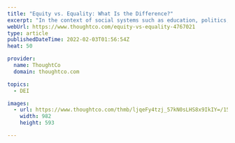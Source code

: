 ```yaml
---
title: "Equity vs. Equality: What Is the Difference?"
excerpt: "In the context of social systems such as education, politics, and government, the terms equity and equality have similar but slightly different meanings. Equality refers to scenarios in which all segments of society have the same levels of opportunity and support. Equity extends the concept of equality to include providing varying levels of support based on individual need or ability. "
webUrl: https://www.thoughtco.com/equity-vs-equality-4767021
type: article
publishedDateTime: 2022-02-03T01:56:54Z
heat: 50

provider:
  name: ThoughtCo
  domain: thoughtco.com

topics:
  - DEI

images:
  - url: https://www.thoughtco.com/thmb/ljqeFy4tzj_57kN0sLHS8x9IkIY=/1500x0/filters:no_upscale():max_bytes(150000):strip_icc():format(webp)/equity-e0268e6974bd4cfe91fba827a9327293.png
    width: 982
    height: 593

---
```


